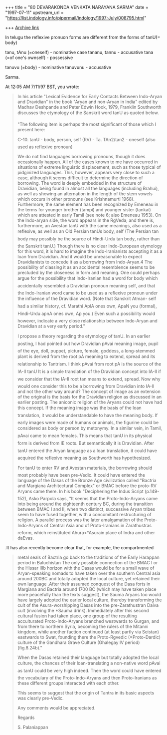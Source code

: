 +++
title = "80 DEVARAKONDA VENKATA NARAYANA SARMA"
date = "1997-07-11"
upstream_url = "https://list.indology.info/pipermail/indology/1997-July/008795.html"

+++
[Archive link](https://list.indology.info/pipermail/indology/1997-July/008795.html)

In telugu the reflexive pronuon forms are different from the forms of tanU(=
body)

tanu, tAnu (=oneself) - nominative case
tananu, tannu - accusative
tana (=of one's ownself) - possessive

tanuvu (=body) - nominative
tanuvunu - accusative

Sarma.


At 12:05 AM 7/11/97 BST, you wrote:
>In his article "Lexical Evidence for Early Contacts Between Indo-Aryan and
>Dravidian"  in the book "Aryan and non-Aryan in India" edited by Madhav
>Deshpande and Peter Edwin Hook, 1979,  Franklin Southworth discusses the
>etymology of the Sanskrit word tanU as quoted below.
>
>"The following item is perhaps the most significant of those which I present
>here:
>
>C-10. tanU - body, person, self (RV) - Ta. TAn2/tan2 - oneself
>          (also used as reflexive pronoun)
>
>We do not find languages borrowing pronouns, though it does occasionally
>happen. All of the cases known to me have occurred in situations of extreme
>linguistic displacement, such as those typical of pidginized languages. This,
>however, appears very close to such a case, although it seems difficult to
>determine the direction of borrowing. The word is deeply embedded in the
>structure of Dravidian, being found in almost all the languages (including
>Brahui), as well as showing an alternation in the length of the stem vowels
>which occurs in other pronouns (see Krishnamurti 1968). Furthermore, the same
>element has been recognized by Emeneau in the terms for younger brother
>(tampi) and younger sister (tankai) which are attested in early Tamil (see
>note 6; also Emeneau 1953). On the Indo-aryan side, the word appears in the
>RgVeda; and there is, furthermore, an Avestan tanU with the same meanings,
>also used as a reflexive, as well as an Old Persian tanUs body, self (The
>Persian tan body may possibly be the source of Hindi-Urdu tan body,
>rather than the Sanskrit tanU.) Though there is no clear Indo-European
>etymology for this word, it is hard to imagine the Indo-Iranianists accepting
>it as a loan from Dravidian. And it would be unreasonable to expect
>Dravidianists to concede it as a borrowing from Indo-Aryan.4 The possibility
>of classing it as an accidental resemblence seems to be precluded by the
>closeness in form and meaning. One could perhaps argue for the possibility
>that Indo-Iranian had a word for body which accidentally resembled a
>Dravidian pronoun meaning self, and that the Indo-Iranian word came to be
>used as a reflexive pronoun under the influence of the Dravidian word. (Note
>that Sanskrit Atman- self had a similar history, cf. Marathi AplA ones
>own, ApaN you (formal), Hindi-Urdu apnA ones own, Ap you.) Even such
>a possibility would however, indicate a very close relationship between
>Indo-Aryan and Dravidian at a very early period."
>
>I propose a theory regarding the etymology of tanU. In an earlier posting,
>I had pointed out how Dravidian pAvai meaning image, pupil of the eye,
>doll, puppet, picture, female, goddess, a long-stemmed plant is derived from
>the root pA meaning to extend, spread and its relationship to Tantrism. I
>think pAvai from root  pA is the source of the IA-II tanU It is a
>simple translation of the Dravidian concept into IA-II if we consider that
>the IA-II root tan means to extend, spread. Now why would one consider
>this to be a borrowing from Dravidian into IA-II and not the other way
>around? The concept of image as an extension of the original is the basis for
the Dravidian religion as discussed in an earlier posting. The aniconic
>religion of the Aryans could not have had this concept. If the meaning
>image was the basis of the loan translation, it would be understandable to
>have the meaning body. If early images were made of humans or animals, the
>figurine could be considered as body or person by metonymy. In a similar
>vein, in Tamil, pAvai came to mean females. This means that tanU in its
>physical form is derived from IE roots. But semantically it is Dravidian.
>After tanU entered the Aryan language as a loan translation, it could have
>acquired the reflexive meaning as Southworth has hypothesized.
>
>For tanU to enter RV and Avestan materials, the borrowing should most
>probably have been pre-Vedic. It could have entered the language of the Dasas
>of the Bronze Age civilization called "Bactria and Margiana Architectural
>Complex" or BMAC  before the proto-RV Aryans came there. In his book
>"Deciphering the Indus Script (p.149-152),  Asko Parpola says, "It seems
>that the Proto-Indo-Aryans came into being around the eighteenth century BC,
>during the transition between BMAC I and II, when two distinct, successive
>Aryan tribes seem to have fused together, with a concomitant restructuring of
>religion. A parallel process was the later amalgamation of the
>Proto-Indo-Aryans of Central Asia and of Proto-Iranians in Zarathustras
>reform, which reinstituted Ahura<*Asurain place of Indra and other daEvas.
>
.It has also recently become clear that, for example, the compartmented
>metal seals of Bactria go back to the traditions of the Early Harappan period
>in Baluchistan
  The only possible connection of the BMAC I or the Hissar
>IIIb horizon with the Dasas would be for a small wave of Aryan-speaking
>nomads to have taken over the southern Central asia around 200BC and totally
>adopted the local culture, yet retained their own language
.After their
>assumed conquest of the Dasa forts in Margiana and Bactria around 1700 BC
>(which may have taken place more peacefully than the texts suggest), the
>Sauma Aryans too would have largely adopted the earler local culture, thereby
>transforming the cult of the Asura-worshipping Dasas into the
>pre-Zarathustran Daiva cult (involving the *Sauma drink). Immediately after
>this second cultural fusion had taken place, one group of the resulting
>acculturated Proto-Indo-Aryans branched westwards to Gurgan, and from there
>to northern Syria, becoming the rulers of the Mitanni kingdom, while another
>faction continued (at least partly via Seistan) eastwards to Swat, founding
>there the Proto-Rgvedic (=Proto-Dardic) culture of the Gandhara Grave Culture
>(Ghalegay IV period) (fig.8.24b)."
>
>When the Dasas retained their language but totally adopted the local culture,
>the chances of their loan-translating a non-native word pAvai as tanU
>could be very high indeed. Then the word could have entered the vocabulary of
>the Proto-Indo-Aryans and then Proto-Iranians as these different groups
>interacted with each other.
>
>This seems to suggest that the origin of Tantra in its basic aspects was
>clearly pre-Vedic. 
>
>Any comments would be appreciated.
>
>Regards
>
>S. Palaniappan 
>
>
>
>
>
>





